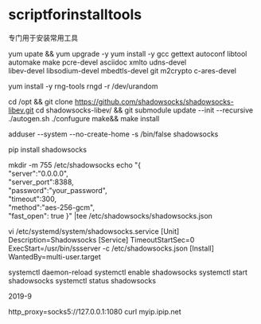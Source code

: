 # scriptforinstalltools
专门用于安装常用工具

yum upate && yum upgrade -y
yum install -y gcc gettext autoconf libtool automake make pcre-devel asciidoc xmlto udns-devel    
            libev-devel libsodium-devel mbedtls-devel git m2crypto c-ares-devel

yum install -y rng-tools
rngd -r /dev/urandom

cd /opt && git clone https://github.com/shadowsocks/shadowsocks-libev.git
cd shadowsocks-libev/ && git submodule update --init --recursive
./autogen.sh
./confugure
make&& make install 

adduser --system --no-create-home -s /bin/false shadowsocks

pip install shadowsocks

mkdir -m 755 /etc/shadowsocks
echo "{ \
    \"server\":\"0.0.0.0\",\
    \"server_port\":8388,\
    \"password\":\"your_password\",\
    \"timeout\":300,\
    \"method\":\"aes-256-gcm\",\
    \"fast_open\": true }" |tee /etc/shadowsocks/shadowsocks.json
   
   vi /etc/systemd/system/shadowsocks.service
[Unit]
Description=Shadowsocks
[Service]
TimeoutStartSec=0
ExecStart=/usr/bin/ssserver -c /etc/shadowsocks.json
[Install]
WantedBy=multi-user.target

   systemctl daemon-reload
   systemctl enable shadowsocks
   systemctl start shadowsocks
   systemctl status shadowsocks

2019-9

http_proxy=socks5://127.0.0.1:1080 curl myip.ipip.net

